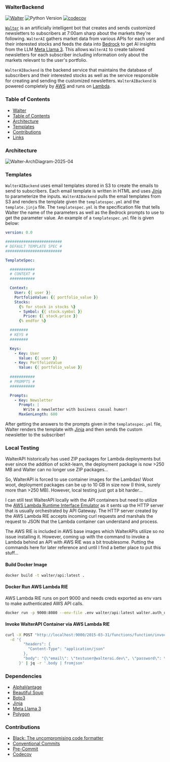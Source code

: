 ### WalterBackend

[![Walter](https://img.shields.io/badge/Walter-555555)](https://walterai.dev) ![Python Version](https://img.shields.io/badge/Python-3.12-green) [![codecov](https://codecov.io/gh/jwallace145/walter-backend/graph/badge.svg?token=OKI43GAC28)](https://codecov.io/gh/jwallace145/walter-backend)

[`Walter`](`https://walterai.io`) is an artificially intelligent bot that creates and sends customized newsletters to subscribers at 7:00am sharp about the markets they're following. `WalterAI` gathers market data from various APIs for each user and their interested stocks and feeds the data into [Bedrock](https://aws.amazon.com/bedrock/) to get AI insights from the LLM [Meta Llama 3](https://ai.meta.com/blog/meta-llama-3/). This allows `WalterAI` to create tailored newsletters for each subscriber including information only about the markets relevant to the user's portfolio.

`WalterAIBackend` is the backend service that maintains the database of subscribers and their interested stocks as well as the service responsible for creating and sending the customized newsletters. `WalterAIBackend` is powered completely by [AWS](https://aws.amazon.com/) and runs on [Lambda](https://aws.amazon.com/lambda/). 

### Table of Contents

* [Walter](#walter)
* [Table of Contents](#table-of-contents)
* [Architecture](#architecture)
* [Templates](#templates)
* [Contributions](#contributions)
* [Links](#links)

### Architecture

![Walter-ArchDiagram-2025-04](https://github.com/user-attachments/assets/836c3e29-bcef-4c6d-a754-5159ed1416e4)

### Templates

`WalterAIBackend` uses email templates stored in S3 to create the emails to send to subscribers. Each email template is written in HTML and uses [Jinja](https://jinja.palletsprojects.com/en/3.1.x/api/) to parameterize the inputs. `WalterAIBackend` pulls the email templates from S3 and renders the template given the `templatespec.yml` and the `template.jinja` file. The `templatespec.yml` is the specification file that tells Walter the name of the parameters as well as the Bedrock prompts to use to get the parameter value. An example of a `templatespec.yml` file is given below:

```yaml
version: 0.0

#########################
# DEFAULT TEMPLATE SPEC #
#########################

TemplateSpec:

  ###########
  # CONTEXT #
  ###########

  Context:
    User: {{ user }}
    PortfolioValue: {{ portfolio_value }}
    Stocks:
      {% for stock in stocks %}
      - Symbol: {{ stock.symbol }}
        Price: {{ stock.price }}
      {% endfor %}

  ########
  # KEYS #
  ########

  Keys:
    - Key: User
      Value: {{ user }}
    - Key: PortfolioValue
      Value: {{ portfolio_value }}
      
  ###########
  # PROMPTS #
  ###########

  Prompts:
    - Key: Newsletter
      Prompt: |
        Write a newsletter with business casual humor!
      MaxGenLength: 600
```

After getting the answers to the prompts given in the `templatespec.yml` file, Walter renders the template with 
[Jinja](https://jinja.palletsprojects.com/en/3.1.x/api/) and then sends the custom newsletter to the subscriber!

### Local Testing

WalterAPI historically has used ZIP packages for Lambda deployments but ever since the addition of scikit-learn, the deployment package is now >250 MB and Walter can no longer use ZIP packages...

So, WalterAPI is forced to use container images for the Lambdas! Woot woot, deployment packages can be up to 10 GB in size now (I think, surely more than >250 MB). However, local testing just got a bit harder...

I can still test WalterAPI locally with the API containers but need to utilize the [AWS Lambda Runtime Interface Emulator](https://github.com/aws/aws-lambda-runtime-interface-emulator) as it sents up the HTTP server that is usually orchestrated by API Gateway. The HTTP server created by the AWS Lambda RIE accepts incoming curl requests and marshals the request to JSON that the Lambda container can understand and process.

The AWS RIE is included in AWS base images which WalterAPIs utilize so no issue installing it. However, coming up with the command to invoke a Lambda behind an API with AWS RIE was a bit troublesome. Putting the commands here for later reference and until I find a better place to put this stuff...

#### Build Docker Image

```bash
docker build -t walter/api:latest . 
```

#### Docker Run AWS Lambda RIE

AWS Lambda RIE runs on port 9000 and needs creds exported as env vars to make authenticated AWS API calls. 

```bash
docker run -p 9000:8080 --env-file .env walter/api:latest walter.auth_user_entrypoint
```

#### Invoke WalterAPI Container via AWS Lambda RIE
```bash
curl -X POST "http://localhost:9000/2015-03-31/functions/function/invocations" \
  -d '{
        "headers": {
          "Content-Type": "application/json"
        },
        "body": "{\"email\": \"testuser@walterai.dev\", \"password\": \"testpassword\"}"
      }' | jq -r '.body | fromjson'
```
### Dependencies

* [AlphaVantage](https://www.alphavantage.co/documentation/)
* [Beautiful Soup](https://www.crummy.com/software/BeautifulSoup/bs4/doc/)
* [Boto3](https://boto3.amazonaws.com/v1/documentation/api/latest/reference/services/index.html)
* [Jinja](https://jinja.palletsprojects.com/en/stable/)
* [Meta Llama 3](https://ai.meta.com/blog/meta-llama-3/)
* [Polygon](https://polygon.io/)

### Contributions

* [Black: The uncompromising code formatter](https://black.readthedocs.io/en/stable/)
* [Conventional Commits](https://www.conventionalcommits.org/en/v1.0.0/)
* [Pre-Commit](https://github.com/pre-commit/pre-commit)
* [Codecov](https://about.codecov.io/)



